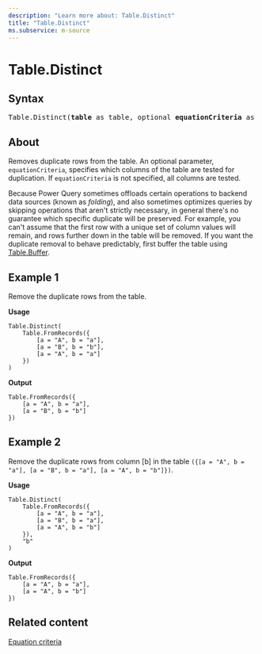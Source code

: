 ```yaml
---
description: "Learn more about: Table.Distinct"
title: "Table.Distinct"
ms.subservice: m-source
---
```

# Table.Distinct

## Syntax

<pre>
Table.Distinct(<b>table</b> as table, optional <b>equationCriteria</b> as any) as table
</pre>
  
## About

Removes duplicate rows from the table. An optional parameter, `equationCriteria`, specifies which columns of the table are tested for duplication. If `equationCriteria` is not specified, all columns are tested.

Because Power Query sometimes offloads certain operations to backend data sources (known as *folding*), and also sometimes optimizes queries by skipping operations that aren't strictly necessary, in general there's no guarantee which specific duplicate will be preserved. For example, you can't assume that the first row with a unique set of column values will remain, and rows further down in the table will be removed. If you want the duplicate removal to behave predictably, first buffer the table using [Table.Buffer](table-buffer.md).

## Example 1

Remove the duplicate rows from the table.

**Usage**

```powerquery-m
Table.Distinct(
    Table.FromRecords({
        [a = "A", b = "a"],
        [a = "B", b = "b"],
        [a = "A", b = "a"]
    })
)
```

**Output**

```powerquery-m
Table.FromRecords({
    [a = "A", b = "a"],
    [a = "B", b = "b"]
})
```

## Example 2

Remove the duplicate rows from column [b] in the table `({[a = "A", b = "a"], [a = "B", b = "a"], [a = "A", b = "b"]})`.

**Usage**

```powerquery-m
Table.Distinct(
    Table.FromRecords({
        [a = "A", b = "a"],
        [a = "B", b = "a"],
        [a = "A", b = "b"]
    }),
    "b"
)
```

**Output**

```powerquery-m
Table.FromRecords({
    [a = "A", b = "a"],
    [a = "A", b = "b"]
})
```

## Related content

[Equation criteria](table-functions.md#equation-criteria)
